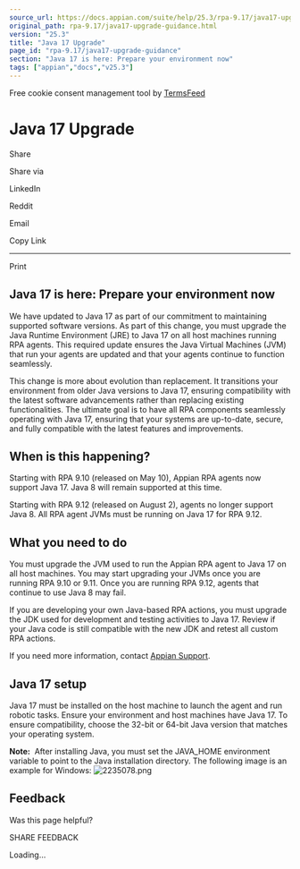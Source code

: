 ```yaml
---
source_url: https://docs.appian.com/suite/help/25.3/rpa-9.17/java17-upgrade-guidance.html
original_path: rpa-9.17/java17-upgrade-guidance.html
version: "25.3"
title: "Java 17 Upgrade"
page_id: "rpa-9.17/java17-upgrade-guidance"
section: "Java 17 is here: Prepare your environment now"
tags: ["appian","docs","v25.3"]
---
```



Free cookie consent management tool by [TermsFeed](https://www.termsfeed.com/)

# Java 17 Upgrade

Share

Share via

LinkedIn

Reddit

Email

Copy Link

* * *

Print

## Java 17 is here: Prepare your environment now

We have updated to Java 17 as part of our commitment to maintaining supported software versions. As part of this change, you must upgrade the Java Runtime Environment (JRE) to Java 17 on all host machines running RPA agents. This required update ensures the Java Virtual Machines (JVM) that run your agents are updated and that your agents continue to function seamlessly.

This change is more about evolution than replacement. It transitions your environment from older Java versions to Java 17, ensuring compatibility with the latest software advancements rather than replacing existing functionalities. The ultimate goal is to have all RPA components seamlessly operating with Java 17, ensuring that your systems are up-to-date, secure, and fully compatible with the latest features and improvements.

## When is this happening?

Starting with RPA 9.10 (released on May 10), Appian RPA agents now support Java 17. Java 8 will remain supported at this time.

Starting with RPA 9.12 (released on August 2), agents no longer support Java 8. All RPA agent JVMs must be running on Java 17 for RPA 9.12.

## What you need to do

You must upgrade the JVM used to run the Appian RPA agent to Java 17 on all host machines. You may start upgrading your JVMs once you are running RPA 9.10 or 9.11. Once you are running RPA 9.12, agents that continue to use Java 8 may fail.

If you are developing your own Java-based RPA actions, you must upgrade the JDK used for development and testing activities to Java 17. Review if your Java code is still compatible with the new JDK and retest all custom RPA actions.

If you need more information, contact [Appian Support](https://forum.appian.com/suite/sites/support).

## Java 17 setup

Java 17 must be installed on the host machine to launch the agent and run robotic tasks. Ensure your environment and host machines have Java 17. To ensure compatibility, choose the 32-bit or 64-bit Java version that matches your operating system.

**Note:**  After installing Java, you must set the JAVA\_HOME environment variable to point to the Java installation directory. The following image is an example for Windows: ![2235078.png](images/2235078.png)

## Feedback

Was this page helpful?

SHARE FEEDBACK

Loading...